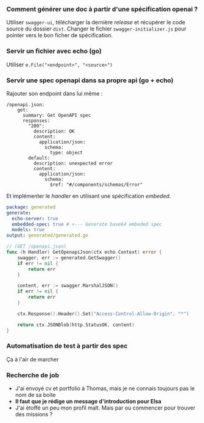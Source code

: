### Comment générer une doc à partir d'une spécification openai ? 

Utiliser `swagger-ui`, télécharger la dernière *release* et récupérer le code source du dossier `dist`.
Changer le fichier `swagger-initializer.js` pour pointer vers le bon ficher de spécification.
### Servir un fichier avec echo (go)

Utiliser `e.File("<endpoint>", "<source>")`

### Servir une spec openapi dans sa propre api (go + echo)

Rajouter son endpoint dans lui même :

```
/openapi.json:
    get:
      summary: Get OpenAPI spec
      responses:
        "200":
          description: OK
          content:
            application/json:
              schema:
                type: object
        default:
          description: unexpected error
          content:
            application/json:
              schema:
                $ref: "#/components/schemas/Error"
```

Et implémenter le *handler* en utilisant une spécification *embeded*.

```cfg.yaml
package: generated
generate:
  echo-server: true
  embedded-spec: true # <--- Generate base64 embeded spec
  models: true
output: generated/generated.go
```

```handler.go
// (GET /openapi.json)
func (h Handler) GetOpenapiJson(ctx echo.Context) error {
	swagger, err := generated.GetSwagger()
	if err != nil {
		return err
	}

	content, err := swagger.MarshalJSON()
	if err != nil {
		return err
	}

	ctx.Response().Header().Set("Access-Control-Allow-Origin", "*")

	return ctx.JSONBlob(http.StatusOK, content)
}
```

### Automatisation de test à partir des spec

Ça à l'air de marcher
### Recherche de job

- J'ai envoyé cv et portfolio à Thomas, mais je ne connais toujours pas le nom de sa boite
- **Il faut que je rédige un message d'introduction pour Elsa**
- J'ai étoffé un peu mon profil malt. Mais par ou commencer pour trouver des missions ?